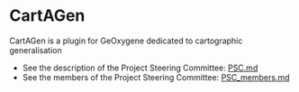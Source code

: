 # CartAGen
CartAGen is a plugin for GeOxygene dedicated to cartographic generalisation

- See the description of the Project Steering Committee: [PSC.md][1]
- See the members of the Project Steering Committee: [PSC_members.md][2]

[1]: https://github.com/IGNF/CartAGen/blob/master/PSC.md
[2]: https://github.com/IGNF/CartAGen/blob/master/PSC_members.md